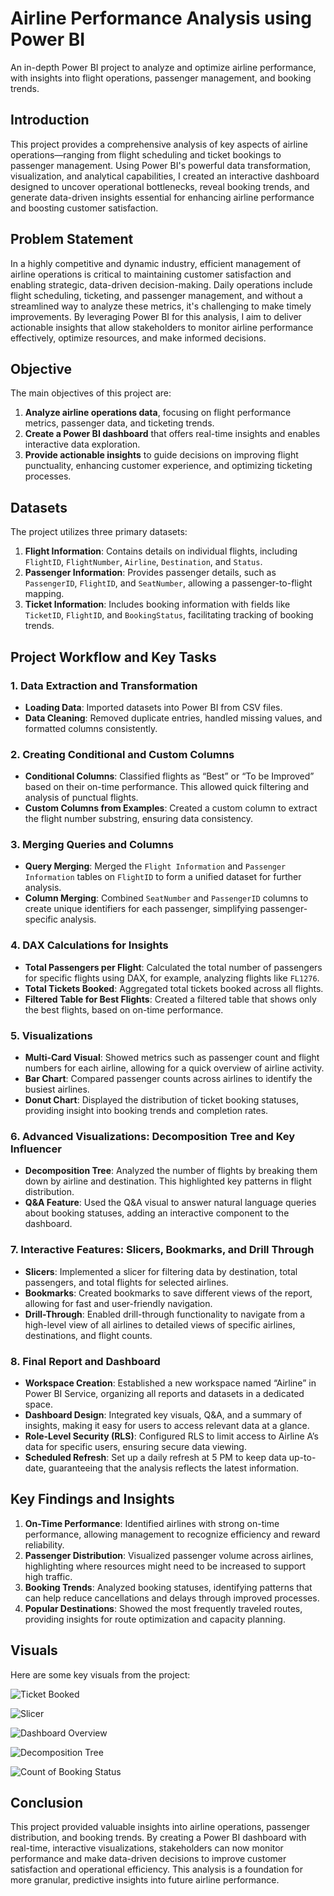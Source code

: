 # Airline Performance Analysis using Power BI
An in-depth Power BI project to analyze and optimize airline performance, with insights into flight operations, passenger management, and booking trends.

## Introduction
This project provides a comprehensive analysis of key aspects of airline operations—ranging from flight scheduling and ticket bookings to passenger management. Using Power BI's powerful data transformation, visualization, and analytical capabilities, I created an interactive dashboard designed to uncover operational bottlenecks, reveal booking trends, and generate data-driven insights essential for enhancing airline performance and boosting customer satisfaction.

## Problem Statement
In a highly competitive and dynamic industry, efficient management of airline operations is critical to maintaining customer satisfaction and enabling strategic, data-driven decision-making. Daily operations include flight scheduling, ticketing, and passenger management, and without a streamlined way to analyze these metrics, it's challenging to make timely improvements. By leveraging Power BI for this analysis, I aim to deliver actionable insights that allow stakeholders to monitor airline performance effectively, optimize resources, and make informed decisions.

## Objective
The main objectives of this project are:
1. **Analyze airline operations data**, focusing on flight performance metrics, passenger data, and ticketing trends.
2. **Create a Power BI dashboard** that offers real-time insights and enables interactive data exploration.
3. **Provide actionable insights** to guide decisions on improving flight punctuality, enhancing customer experience, and optimizing ticketing processes.

## Datasets
The project utilizes three primary datasets:
1. **Flight Information**: Contains details on individual flights, including `FlightID`, `FlightNumber`, `Airline`, `Destination`, and `Status`.
2. **Passenger Information**: Provides passenger details, such as `PassengerID`, `FlightID`, and `SeatNumber`, allowing a passenger-to-flight mapping.
3. **Ticket Information**: Includes booking information with fields like `TicketID`, `FlightID`, and `BookingStatus`, facilitating tracking of booking trends.

## Project Workflow and Key Tasks
### 1. Data Extraction and Transformation
   - **Loading Data**: Imported datasets into Power BI from CSV files.
   - **Data Cleaning**: Removed duplicate entries, handled missing values, and formatted columns consistently.
   
### 2. Creating Conditional and Custom Columns
   - **Conditional Columns**: Classified flights as “Best” or “To be Improved” based on their on-time performance. This allowed quick filtering and analysis of punctual flights.
   - **Custom Columns from Examples**: Created a custom column to extract the flight number substring, ensuring data consistency.

### 3. Merging Queries and Columns
   - **Query Merging**: Merged the `Flight Information` and `Passenger Information` tables on `FlightID` to form a unified dataset for further analysis.
   - **Column Merging**: Combined `SeatNumber` and `PassengerID` columns to create unique identifiers for each passenger, simplifying passenger-specific analysis.

### 4. DAX Calculations for Insights
   - **Total Passengers per Flight**: Calculated the total number of passengers for specific flights using DAX, for example, analyzing flights like `FL1276`.
   - **Total Tickets Booked**: Aggregated total tickets booked across all flights.
   - **Filtered Table for Best Flights**: Created a filtered table that shows only the best flights, based on on-time performance.

### 5. Visualizations
   - **Multi-Card Visual**: Showed metrics such as passenger count and flight numbers for each airline, allowing for a quick overview of airline activity.
   - **Bar Chart**: Compared passenger counts across airlines to identify the busiest airlines.
   - **Donut Chart**: Displayed the distribution of ticket booking statuses, providing insight into booking trends and completion rates.

### 6. Advanced Visualizations: Decomposition Tree and Key Influencer
   - **Decomposition Tree**: Analyzed the number of flights by breaking them down by airline and destination. This highlighted key patterns in flight distribution.
   - **Q&A Feature**: Used the Q&A visual to answer natural language queries about booking statuses, adding an interactive component to the dashboard.

### 7. Interactive Features: Slicers, Bookmarks, and Drill Through
   - **Slicers**: Implemented a slicer for filtering data by destination, total passengers, and total flights for selected airlines.
   - **Bookmarks**: Created bookmarks to save different views of the report, allowing for fast and user-friendly navigation.
   - **Drill-Through**: Enabled drill-through functionality to navigate from a high-level view of all airlines to detailed views of specific airlines, destinations, and flight counts.

### 8. Final Report and Dashboard
   - **Workspace Creation**: Established a new workspace named “Airline” in Power BI Service, organizing all reports and datasets in a dedicated space.
   - **Dashboard Design**: Integrated key visuals, Q&A, and a summary of insights, making it easy for users to access relevant data at a glance.
   - **Role-Level Security (RLS)**: Configured RLS to limit access to Airline A’s data for specific users, ensuring secure data viewing.
   - **Scheduled Refresh**: Set up a daily refresh at 5 PM to keep data up-to-date, guaranteeing that the analysis reflects the latest information.

## Key Findings and Insights
1. **On-Time Performance**: Identified airlines with strong on-time performance, allowing management to recognize efficiency and reward reliability.
2. **Passenger Distribution**: Visualized passenger volume across airlines, highlighting where resources might need to be increased to support high traffic.
3. **Booking Trends**: Analyzed booking statuses, identifying patterns that can help reduce cancellations and delays through improved processes.
4. **Popular Destinations**: Showed the most frequently traveled routes, providing insights for route optimization and capacity planning.

## Visuals
Here are some key visuals from the project:
   
   ![Ticket Booked](Ticket%20booked.png)
   
   ![Slicer](Slicer.png)
   
   ![Dashboard Overview](Image1.png)
   
   ![Decomposition Tree](Decomposition%20Tree.png)
   
   ![Count of Booking Status](Count%20of%20booking%20status.png)

## Conclusion
This project provided valuable insights into airline operations, passenger distribution, and booking trends. By creating a Power BI dashboard with real-time, interactive visualizations, stakeholders can now monitor performance and make data-driven decisions to improve customer satisfaction and operational efficiency. This analysis is a foundation for more granular, predictive insights into future airline performance.
